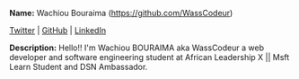 **Name:** Wachiou Bouraima (https://github.com/WassCodeur)

[Twitter](https://twitter.com/WassCodeur) | [GitHub](https://github.com/WassCideur) | [LinkedIn](https://linkedin.com/in/wasscodeur)

**Description:** Hello!! I'm Wachiou BOURAIMA aka WassCodeur a web developer and software engineering student at African Leadership X || Msft Learn Student and DSN Ambassador.
